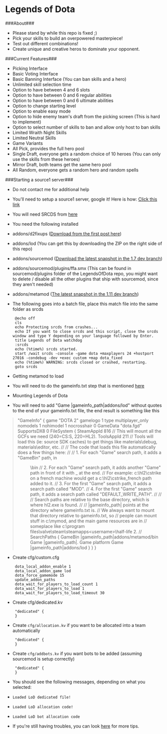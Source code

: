 Legends of Dota
=====

###About###
 - Please stand by while this repo is fixed ;)
 - Pick your skills to build an overpowered masterpiece!
 - Test out different combinations!
 - Create unique and creative heros to dominate your opponent.

###Current Features###
 - Picking Interface
 - Basic Voting Interface
 - Basic Banning Interface (You can ban skills and a hero)
 - Unlimited skill selection time
 - Option to have between 4 and 6 slots
 - Option to have between 0 and 6 regular abilities
 - Option to have between 0 and 6 ultimate abilities
 - Option to change starting level
 - Option to enable easy mode
 - Option to hide enemy team's draft from the picking screen (This is hard to implement)
 - Option to select number of skills to ban and allow only host to ban skills
 - Limited Wraith Night Skills
 - Limited Neutral Skills
 - Game Variants
  - All Pick, provides the full hero pool
  - Single Draft, everyone gets a random choice of 10 heroes (You can only use the skills from these heroes)
  - Mirror Draft, both teams get the same hero pool
  - All Random, everyone gets a random hero and random spells

###Starting a source1 server###
 - Do not contact me for additional help
 - You'll need to setup a source1 server, google it! Here is how: [Click this link](http://tinyurl.com/opvfh46)
 - You will need SRCDS from [here](https://forums.alliedmods.net/showthread.php?p=2110203)
 - You need the following installed
  - addons/d2fixups ([Download from the first post here](https://forums.alliedmods.net/showthread.php?t=209965))
  - addons/lod (You can get this by downloading the ZIP on the right side of this repo)
  - addons/sourcemod ([Download the latest snapshot in the 1.7 dev branch](http://www.sourcemod.net/snapshots.php))
  - addons/sourcemod/plugins/ffa.smx (This can be found in sourcemod/plugins folder of the LegendsOfDota repo, you might want to delete / disable all the other plugins that ship with sourcemod, since they aren't needed)
  - addons/metamod ([The latest snapshot in the 1.11 dev branch](https://www.sourcemm.net/snapshots))
 - The following goes into a batch file, place this match file into the same folder as srcds

        @echo off
        cls
        echo Protecting srcds from crashes...
        echo If you want to close srcds and this script, close the srcds window and type Y depending on your language followed by Enter.
        title Legends of Dota watchdog
        :srcds
        echo (%time%) srcds started.
        start /wait srcds -console -game dota +maxplayers 24 +hostport 27016 -condebug -dev +exec custom +map dota_fixed
        echo (%time%) WARNING: srcds closed or crashed, restarting.
        goto srcds

 - Getting metamod to load
  - You will need to do the gameinfo.txt step that is mentioned [here](https://wiki.alliedmods.net/Installing_metamod:source)
 - Mounting Legends of Dota
  - You will need to add "Game  |gameinfo_path|addons/lod" without quotes to the end of your gameinfo.txt file, the end result is something like this

> "GameInfo"
> {
>     game    "DOTA 2"
>     gamelogo 1
>     type multiplayer_only
>     nomodels 1
>     nohimodel 1
>     nocrosshair 0
>     GameData        "dota.fgd"
>     SupportsDX8 0
>     FileSystem
>     {
>         SteamAppId              816     // This will mount all the GCFs we need (240=CS:S, 220=HL2).
>         ToolsAppId              211     // Tools will load this (ie: source SDK caches) to get things like materials\debug, materials\editor, etc.
>         //
>         // The code that loads this file automatically does a few things here:
>         //
>         // 1. For each "Game" search path, it adds a "GameBin" path, in <dir>\bin
>         // 2. For each "Game" search path, it adds another "Game" path in front of it with _<langage> at the end.
>         //    For example: c:\hl2\cstrike on a french machine would get a c:\hl2\cstrike_french path added to it.
>         // 3. For the first "Game" search path, it adds a search path called "MOD".
>         // 4. For the first "Game" search path, it adds a search path called "DEFAULT_WRITE_PATH".
>         //
>         //
>         // Search paths are relative to the base directory, which is where hl2.exe is found.
>         //
>         // |gameinfo_path| points at the directory where gameinfo.txt is.
>         // We always want to mount that directory relative to gameinfo.txt, so
>         // people can mount stuff in c:\mymod, and the main game resources are in
>         // someplace like c:\program files\valve\steam\steamapps\<username>\half-life 2.
>         //
>         SearchPaths
>         {
>             GameBin             |gameinfo_path|addons/metamod/bin
>             Game                            |gameinfo_path|.
>             Game                            platform
>             Game                |gameinfo_path|addons/lod
>         }
>     }
> }


 - Create cfg/custom.cfg

        dota_local_addon_enable 1
        dota_local_addon_game lod
        dota_force_gamemode 15
        update_addon_paths
        dota_wait_for_players_to_load_count 1
        dota_wait_for_players_to_load 1
        dota_wait_for_players_to_load_timeout 30

 - Create cfg/dedicated.kv

        "dedicated" {
        }

 - Create `cfg/allocation.kv` if you want to be allocated into a team automatically

        "dedicated" {
        }

 - Create `cfg/addbots.kv` if you want bots to be added (assuming sourcemod is setup correctly)

        "dedicated" {
        }

 - You should see the following messages, depending on what you selected:
 - `Loaded LoD dedicated file!`
 - `Loaded LoD allocation code!`
 - `Loaded LoD bot allocation code`
 - If you're still having troubles, you can look [here](https://github.com/ash47/Frota#more-srcds-setup-help) for more tips.
